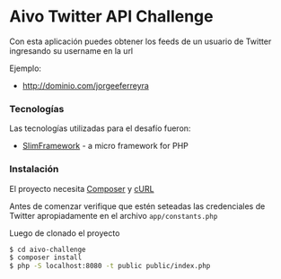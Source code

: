# Aivo Twitter API Challenge

Con esta aplicación puedes obtener los feeds de un usuario de Twitter ingresando su username en la url

Ejemplo:
  - http://dominio.com/jorgeeferreyra

### Tecnologías

Las tecnologías utilizadas para el desafío fueron:

* [SlimFramework](http://www.slimframework.com/) - a micro framework for PHP

### Instalación

El proyecto necesita [Composer](https://getcomposer.org/) y [cURL](https://curl.haxx.se/)

Antes de comenzar verifique que estén seteadas las credenciales de Twitter apropiadamente en el archivo `app/constants.php`

Luego de clonado el proyecto

```sh
$ cd aivo-challenge
$ composer install
$ php -S localhost:8080 -t public public/index.php
```

